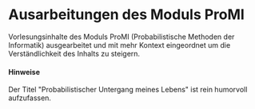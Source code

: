 # Ausarbeitungen des Moduls ProMI

Vorlesungsinhalte des Moduls ProMI (Probabilistische Methoden der Informatik) ausgearbeitet und mit mehr Kontext eingeordnet um die Verständlichkeit des Inhalts zu steigern.

#### Hinweise

Der Titel "Probabilistischer Untergang meines Lebens" ist rein humorvoll aufzufassen.